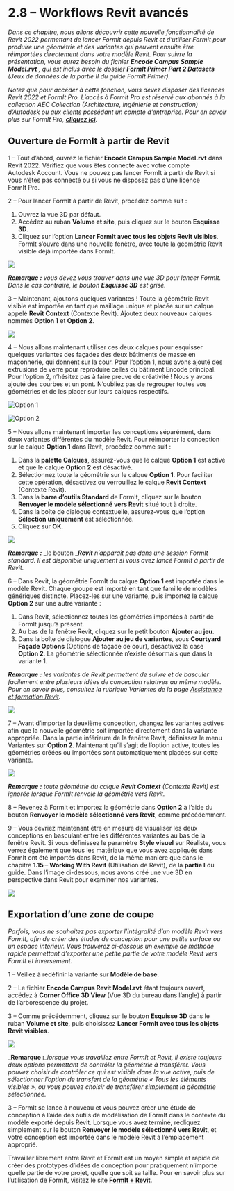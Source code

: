 # 2.8 – Workflows Revit avancés

_Dans ce chapitre, nous allons découvrir cette nouvelle fonctionnalité de Revit 2022 permettant de lancer FormIt depuis Revit et d’utiliser FormIt pour produire une géométrie et des variantes qui peuvent ensuite être réimportées directement dans votre modèle Revit. Pour suivre la présentation, vous aurez besoin du fichier_ _**Encode Campus Sample Model.rvt**_ _, qui est inclus avec le dossier_ _**FormIt Primer Part 2 Datasets** (Jeux de données de la partie II du guide FormIt Primer)._

_Notez que pour accéder à cette fonction, vous devez disposer des licences Revit 2022 et FormIt Pro. L’accès à FormIt Pro est réservé aux abonnés à la collection AEC Collection (Architecture, ingénierie et construction) d’Autodesk ou aux clients possédant un compte d’entreprise. Pour en savoir plus sur FormIt Pro,_ [_**cliquez ici**_](https://formit.autodesk.com/#pro-callout)_._

## Ouverture de FormIt à partir de Revit

1 – Tout d’abord, ouvrez le fichier **Encode Campus Sample Model.rvt** dans Revit 2022. Vérifiez que vous êtes connecté avec votre compte Autodesk Account. Vous ne pouvez pas lancer FormIt à partir de Revit si vous n’êtes pas connecté ou si vous ne disposez pas d’une licence FormIt Pro.

2 – Pour lancer FormIt à partir de Revit, procédez comme suit :

1. Ouvrez la vue 3D par défaut.
2. Accédez au ruban **Volume et site**, puis cliquez sur le bouton **Esquisse 3D**.
3. Cliquez sur l’option **Lancer FormIt avec tous les objets Revit visibles**. FormIt s’ouvre dans une nouvelle fenêtre, avec toute la géométrie Revit visible déjà importée dans FormIt.

![](<../../.gitbook/assets/0 (22).png>)

_**Remarque :**_ _vous devez vous trouver dans une vue 3D pour lancer FormIt. Dans le cas contraire, le bouton_ _**Esquisse 3D**_ _est grisé._

3 – Maintenant, ajoutons quelques variantes ! Toute la géométrie Revit visible est importée en tant que maillage unique et placée sur un calque appelé **Revit Context** (Contexte Revit). Ajoutez deux nouveaux calques nommés **Option 1** et **Option 2**.

![](<../../.gitbook/assets/1 (23) (1).png>)

4 – Nous allons maintenant utiliser ces deux calques pour esquisser quelques variantes des façades des deux bâtiments de masse en maçonnerie, qui donnent sur la cour. Pour l’option 1, nous avons ajouté des extrusions de verre pour reproduire celles du bâtiment Encode principal. Pour l’option 2, n’hésitez pas à faire preuve de créativité ! Nous y avons ajouté des courbes et un pont. N’oubliez pas de regrouper toutes vos géométries et de les placer sur leurs calques respectifs.

![Option 1](<../../.gitbook/assets/2 (23) (1).png>)

![Option 2](<../../.gitbook/assets/3 (20) (1).png>)

5 – Nous allons maintenant importer les conceptions séparément, dans deux variantes différentes du modèle Revit. Pour réimporter la conception sur le calque **Option 1** dans Revit, procédez comme suit :

1. Dans la **palette Calques**, assurez-vous que le calque **Option 1** est activé et que le calque **Option 2** est désactivé.
2. Sélectionnez toute la géométrie sur le calque **Option 1**. Pour faciliter cette opération, désactivez ou verrouillez le calque **Revit Context** (Contexte Revit).
3. Dans la **barre d’outils Standard** de FormIt, cliquez sur le bouton **Renvoyer le modèle sélectionné vers Revit** situé tout à droite.
4. Dans la boîte de dialogue contextuelle, assurez-vous que l’option **Sélection uniquement** est sélectionnée.
5. Cliquez sur **OK**.

![](<../../.gitbook/assets/4 (19) (1).png>)

_**Remarque :**_ _le bouton __**Revit**_ _n’apparaît pas dans une session FormIt standard. Il est disponible uniquement si vous avez lancé FormIt à partir de Revit._

6 – Dans Revit, la géométrie FormIt du calque **Option 1** est importée dans le modèle Revit. Chaque groupe est importé en tant que famille de modèles génériques distincte. Placez-les sur une variante, puis importez le calque **Option 2** sur une autre variante :

1. Dans Revit, sélectionnez toutes les géométries importées à partir de FormIt jusqu’à présent.
2. Au bas de la fenêtre Revit, cliquez sur le petit bouton **Ajouter au jeu**.
3. Dans la boîte de dialogue **Ajouter au jeu de variantes**, sous **Courtyard Façade Options** (Options de façade de cour), désactivez la case **Option 2**. La géométrie sélectionnée n’existe désormais que dans la variante 1.

_**Remarque :**_ _les variantes de Revit permettent de suivre et de basculer facilement entre plusieurs idées de conception relatives au même modèle. Pour en savoir plus, consultez la rubrique Variantes de la page_ [_Assistance et formation Revit_](https://knowledge.autodesk.com/fr/support/revit-products/learn-explore/caas/CloudHelp/cloudhelp/2021/FRA/Revit-Model/files/GUID-D48B1E7E-BC34-414E-85BD-790F199BB2C0-htm.html)_._

![](<../../.gitbook/assets/5 (18).png>)

7 – Avant d’importer la deuxième conception, changez les variantes actives afin que la nouvelle géométrie soit importée directement dans la variante appropriée. Dans la partie inférieure de la fenêtre Revit, définissez le menu Variantes sur **Option 2**. Maintenant qu’il s’agit de l’option active, toutes les géométries créées ou importées sont automatiquement placées sur cette variante.

![](<../../.gitbook/assets/6 (15).png>)

_**Remarque :**_ _toute géométrie du calque_ _**Revit Context**_ _(Contexte Revit) est ignorée lorsque FormIt renvoie la géométrie vers Revit._

8 – Revenez à FormIt et importez la géométrie dans **Option 2** à l’aide du bouton **Renvoyer le modèle sélectionné vers Revit**, comme précédemment.

9 – Vous devriez maintenant être en mesure de visualiser les deux conceptions en basculant entre les différentes variantes au bas de la fenêtre Revit. Si vous définissez le paramètre **Style visuel** sur Réaliste, vous verrez également que tous les matériaux que vous avez appliqués dans FormIt ont été importés dans Revit, de la même manière que dans le chapitre **1.15 – Working With Revit** (Utilisation de Revit), de la **partie I** du guide. Dans l’image ci-dessous, nous avons créé une vue 3D en perspective dans Revit pour examiner nos variantes.

![](<../../.gitbook/assets/7 (10).png>)

## Exportation d’une zone de coupe

_Parfois, vous ne souhaitez pas exporter l’intégralité d’un modèle Revit vers FormIt, afin de créer des études de conception pour une petite surface ou un espace intérieur. Vous trouverez ci-dessous un exemple de méthode rapide permettant d’exporter une petite partie de votre modèle Revit vers FormIt et inversement._

1 – Veillez à redéfinir la variante sur **Modèle de base**.

2 – Le fichier **Encode Campus Revit Model.rvt** étant toujours ouvert, accédez à **Corner Office 3D View** (Vue 3D du bureau dans l’angle) à partir de l’arborescence du projet.

3 – Comme précédemment, cliquez sur le bouton **Esquisse 3D** dans le ruban **Volume et site**, puis choisissez **Lancer FormIt avec tous les objets Revit visibles**.

![](<../../.gitbook/assets/8 (10) (1).png>)

_**Remarque :**__lorsque vous travaillez entre FormIt et Revit, il existe toujours deux options permettant de contrôler la géométrie à transférer. Vous pouvez choisir de contrôler ce qui est visible dans la vue active, puis de sélectionner l’option de transfert de la géométrie « Tous les éléments visibles », ou vous pouvez choisir de transférer simplement la géométrie sélectionnée._

3 – FormIt se lance à nouveau et vous pouvez créer une étude de conception à l’aide des outils de modélisation de FormIt dans le contexte du modèle exporté depuis Revit. Lorsque vous avez terminé, recliquez simplement sur le bouton **Renvoyer le modèle sélectionné vers Revit**, et votre conception est importée dans le modèle Revit à l’emplacement approprié.

Travailler librement entre Revit et FormIt est un moyen simple et rapide de créer des prototypes d’idées de conception pour pratiquement n’importe quelle partie de votre projet, quelle que soit sa taille. Pour en savoir plus sur l’utilisation de FormIt, visitez le site [**FormIt + Revit**](https://formit.autodesk.com/page/formit-revit#:\~:text=FormIt%20Groups%20become%20Revit%20Mass,using%20Revit%202018%20and%20newer.).
